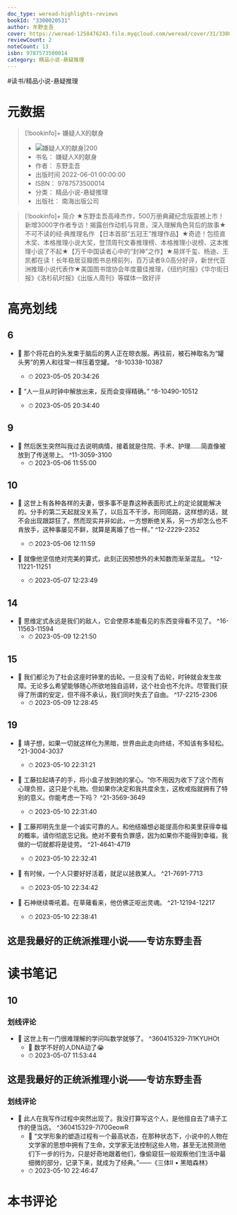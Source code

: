 ```yaml
---
doc_type: weread-highlights-reviews
bookId: "3300020531"
author: 东野圭吾
cover: https://weread-1258476243.file.myqcloud.com/weread/cover/31/3300020531/t7_3300020531.jpg
reviewCount: 2
noteCount: 13
isbn: 9787573500014
category: 精品小说-悬疑推理
---
```


#读书/精品小说-悬疑推理

# 元数据
> [!bookinfo]+ 嫌疑人X的献身
> - ![ 嫌疑人X的献身|200](https://weread-1258476243.file.myqcloud.com/weread/cover/31/3300020531/t7_3300020531.jpg)
> - 书名： 嫌疑人X的献身
> - 作者： 东野圭吾
> - 出版时间 2022-06-01 00:00:00
> - ISBN： 9787573500014
> - 分类： 精品小说-悬疑推理
> - 出版社： 南海出版公司

> [!bookinfo]+ 简介
> ★东野圭吾高峰杰作，500万册典藏纪念版震撼上市！新增3000字作者专访！揭露创作动机与背景，深入理解角色背后的故事★不可不读的经·典推理名作 【日本首部“五冠王”推理作品】★奇迹！包揽直木奖、本格推理小说大奖，登顶周刊文春推理榜、本格推理小说榜、这本推理小说了不起★【万千中国读者心中的“封神”之作】★易烊千玺、杨迪、王凯都在读！长年稳居豆瓣图书总榜前列，百万读者9.0高分好评，新世代亚洲推理小说代表作★美国图书馆协会年度蕞佳推理，《纽约时报》《华尔街日报》《洛杉矶时报》《出版人周刊》等媒体一致好评
# 高亮划线

## 6


- 📌 那个将花白的头发束于脑后的男人正在晾衣服。再往前，被石神取名为“罐头男”的男人和往常一样压着空罐。 ^8-10338-10387
    - ⏱ 2023-05-05 20:34:26 

- 📌 “人一旦从时钟中解放出来，反而会变得精确。” ^8-10490-10512
    - ⏱ 2023-05-05 20:34:40 
## 9


- 📌 然后医生突然叫我过去说明病情，接着就是住院、手术、护理……简直像被放到了传送带上。 ^11-3059-3100
    - ⏱ 2023-05-06 11:55:00 
## 10


- 📌 这世上有各种各样的夫妻，很多事不是靠这种表面形式上的定论就能解决的。分手的第二天起就没关系了，以后互不干涉，形同陌路，这样想的话，就不会出现跟踪狂了。然而现实并非如此，一方想断绝关系，另一方却怎么也不肯放手，这种事屡见不鲜，就算是离婚了也一样。” ^12-2229-2352
    - ⏱ 2023-05-06 12:11:59 

- 📌 就像他坚信绝对完美的算式，此刻正因预想外的未知数而渐渐混乱。 ^12-11221-11251
    - ⏱ 2023-05-07 12:23:49 
## 14


- 📌 思维定式永远是我们的敌人，它会使原本能看见的东西变得看不见了。 ^16-11563-11594
    - ⏱ 2023-05-09 12:21:50 
## 15


- 📌 我们都沦为了社会这座时钟里的齿轮。一旦没有了齿轮，时钟就会发生故障。无论多么希望能够随心所欲地独自运转，这个社会也不允许。尽管我们获得了所谓的安定，但不得不承认，我们同时失去了自由。 ^17-2215-2306
    - ⏱ 2023-05-09 12:28:45 
## 19


- 📌 靖子想，如果一切就这样化为黑暗，世界由此走向终结，不知该有多轻松。 ^21-3004-3037
    - ⏱ 2023-05-10 22:31:21 

- 📌 工藤拉起靖子的手，将小盒子放到她的掌心。“你不用因为收下了这个而有心理负担，这只是个礼物。但如果你决定和我共度余生，这枚戒指就拥有了特别的意义。你能考虑一下吗？ ^21-3569-3649
    - ⏱ 2023-05-10 22:31:40 

- 📌 工藤邦明先生是一个诚实可靠的人。和他结婚想必能提高你和美里获得幸福的概率。请你彻底忘记我。绝对不要有负罪感，因为如果你不能得到幸福，我做的一切就都将是徒劳。 ^21-4641-4719
    - ⏱ 2023-05-10 22:32:41 

- 📌 有时候，一个人只要好好活着，就足以拯救某人。 ^21-7691-7713
    - ⏱ 2023-05-10 22:34:42 

- 📌 石神继续嘶吼着。在草薙看来，他仿佛正呕出灵魂。 ^21-12194-12217
    - ⏱ 2023-05-10 22:38:41 
## 这是我最好的正统派推理小说——专访东野圭吾

 
# 读书笔记

## 10

### 划线评论
- 📌 这世上有一门很难理解的学问叫数学就够了。  ^360415329-7I1KYUHOt
    - 💭 数学不好的人DNA动了😭
    - ⏱ 2023-05-07 11:53:44
   
## 这是我最好的正统派推理小说——专访东野圭吾

### 划线评论
- 📌 此人在我写作过程中突然出现了。我没打算写这个人，是他擅自去了靖子工作的便当店。  ^360415329-7I70GeowR
    - 💭 “文学形象的塑造过程有一个最高状态，在那种状态下，小说中的人物在文学家的思想中拥有了生命，文学家无法控制这些人物，甚至无法预测他们下一步的行为，只是好奇地跟着他们，像偷窥狂一般观察他们生活中最细微的部分，记录下来，就成为了经典。”——《三体II • 黑暗森林》
    - ⏱ 2023-05-10 22:46:47
   
# 本书评论
